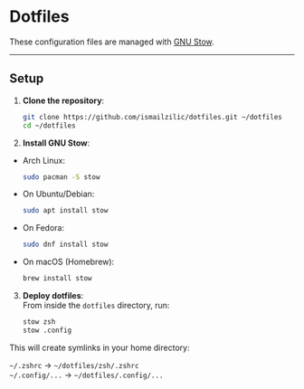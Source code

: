 # Dotfiles

These configuration files are managed with [GNU Stow](https://www.gnu.org/software/stow/).

---

## Setup

1. **Clone the repository**:

    ```bash
    git clone https://github.com/ismailzilic/dotfiles.git ~/dotfiles
    cd ~/dotfiles
    ```

2. **Install GNU Stow**:

- Arch Linux:

    ```bash
    sudo pacman -S stow
    ```

- On Ubuntu/Debian:

    ```bash
    sudo apt install stow
    ```

- On Fedora:

    ```bash
    sudo dnf install stow
    ```

- On macOS (Homebrew):

    ```bash
    brew install stow
    ```

3. **Deploy dotfiles**:  
   From inside the `dotfiles` directory, run:

    ```bash
    stow zsh
    stow .config
    ```

This will create symlinks in your home directory:

`~/.zshrc` → `~/dotfiles/zsh/.zshrc`  
`~/.config/...` → `~/dotfiles/.config/...`
